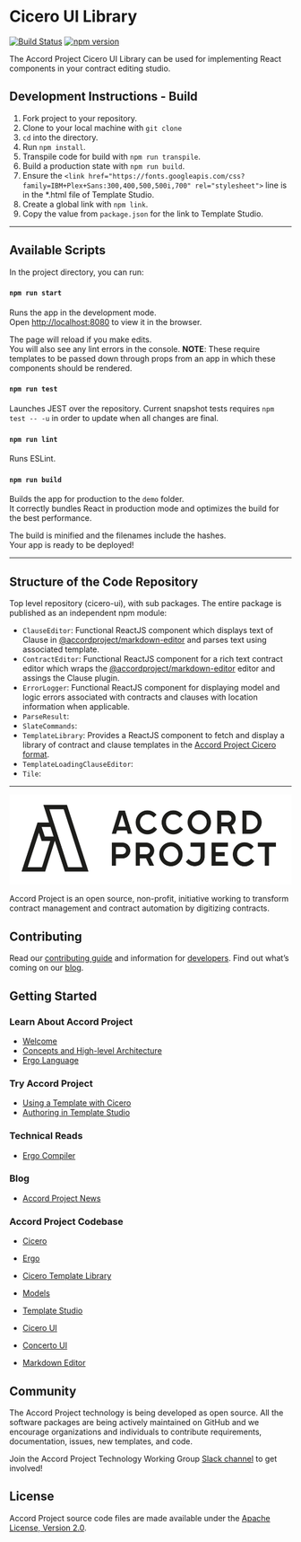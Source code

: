# Cicero UI Library

[![Build Status](https://travis-ci.org/accordproject/cicero-ui.svg?branch=master)](https://travis-ci.org/accordproject/cicero-ui) [![npm version](https://badge.fury.io/js/%40accordproject%2Fcicero-ui.svg)](https://badge.fury.io/js/%40accordproject%2Fcicero-ui)

The Accord Project Cicero UI Library can be used for implementing React components in your contract editing studio.

## Development Instructions - Build

1. Fork project to your repository.
2. Clone to your local machine with `git clone`
3. `cd` into the directory.
4. Run `npm install`.
5. Transpile code for build with `npm run transpile`.
6. Build a production state with `npm run build`.
7. Ensure the `<link href="https://fonts.googleapis.com/css?family=IBM+Plex+Sans:300,400,500,500i,700" rel="stylesheet">` line is in the *.html file of Template Studio.
8. Create a global link with `npm link`.
9. Copy the <NAME> value from `package.json` for the link to Template Studio.

---

## Available Scripts

In the project directory, you can run:

#### `npm run start`

Runs the app in the development mode.<br>
Open [http://localhost:8080](http://localhost:8080) to view it in the browser.

The page will reload if you make edits.<br>
You will also see any lint errors in the console.
**NOTE**: These require templates to be passed down through props from an app in which these components should be rendered.

#### `npm run test`

Launches JEST over the repository.
Current snapshot tests requires `npm test -- -u` in order to update when all changes are final.

#### `npm run lint`

Runs ESLint.

#### `npm run build`

Builds the app for production to the `demo` folder.<br>
It correctly bundles React in production mode and optimizes the build for the best performance.

The build is minified and the filenames include the hashes.<br>
Your app is ready to be deployed!

---

## Structure of the Code Repository

Top level repository (cicero-ui), with sub packages. The entire package is published as an independent npm module:
- `ClauseEditor`: Functional ReactJS component which displays text of Clause in [@accordproject/markdown-editor][markdown] and parses text using associated template.
- `ContractEditor`: Functional ReactJS component for a rich text contract editor which wraps the [@accordproject/markdown-editor][markdown] editor and assings the Clause plugin.
- `ErrorLogger`: Functional ReactJS component for displaying model and logic errors associated with contracts and clauses with location information when applicable.
- `ParseResult`: 
- `SlateCommands`: 
- `TemplateLibrary`: Provides a ReactJS component to fetch and display a library of contract and clause templates in the [Accord Project Cicero format][cicero].
- `TemplateLoadingClauseEditor`: 
- `Tile`: 

---

<a href="https://docs.accordproject.org/">
	<img src="assets/APLogo.png" alt="Accord Project Logo" />
</a>

Accord Project is an open source, non-profit, initiative working to transform contract management and contract automation by digitizing contracts.

## Contributing

Read our [contributing guide][contribute] and information for [developers][developer]. Find out what’s coming on our [blog][apblog].

## Getting Started

### Learn About Accord Project
* [Welcome][welcome]
* [Concepts and High-level Architecture][highlevel]
* [Ergo Language][ergolanguage]

### Try Accord Project
* [Using a Template with Cicero][usingcicero]
* [Authoring in Template Studio][authoring]

### Technical Reads
* [Ergo Compiler][ergocompiler]

### Blog
* [Accord Project News][apnews]

### Accord Project Codebase
* [Cicero][cicero]
* [Ergo][ergo]
* [Cicero Template Library][CTL]
* [Models][models]

* [Template Studio][tsv2]
* [Cicero UI][ciceroui]
* [Concerto UI][concertoui]
* [Markdown Editor][mdeditor]

## Community

The Accord Project technology is being developed as open source. All the software packages are being actively maintained on GitHub and we encourage organizations and individuals to contribute requirements, documentation, issues, new templates, and code.

Join the Accord Project Technology Working Group [Slack channel][slack] to get involved!

## License <a name="license"></a>

Accord Project source code files are made available under the [Apache License, Version 2.0][apache].

[cicero]: https://github.com/accordproject/cicero
[markdown]: https://github.com/accordproject/markdown-editor

[contribute]: https://github.com/accordproject/cicero-ui/blob/master/CONTRIBUTING.md
[developer]: https://github.com/accordproject/cicero-ui/blob/master/DEVELOPERS.md
[apblog]: (https://medium.com/@accordhq)

[welcome]: https://docs.accordproject.org/docs/accordproject.html#what-is-accord-project
[highlevel]: https://docs.accordproject.org/docs/spec-concepts.html
[ergolanguage]: https://docs.accordproject.org/docs/logic-ergo.html

[usingcicero]: https://docs.accordproject.org/docs/basic-use.html
[authoring]: https://docs.accordproject.org/docs/advanced-latedelivery.html

[ergocompiler]: https://docs.accordproject.org/docs/ref-logic-specification.html

[apnews]: https://www.accordproject.org/news/
[cicero]: https://github.com/accordproject/cicero
[ergo]: https://github.com/accordproject/ergo
[CTL]: https://github.com/accordproject/cicero-template-library
[models]: https://github.com/accordproject/models

[tsv2]: https://github.com/accordproject/template-studio-v2
[ciceroui]: https://github.com/accordproject/cicero-ui
[concertoui]: https://github.com/accordproject/concerto-ui
[mdeditor]: https://github.com/accordproject/markdown-editor

[slack]: https://accord-project-slack-signup.herokuapp.com
[apache]: https://github.com/accordproject/cicero-ui/blob/master/LICENSE
